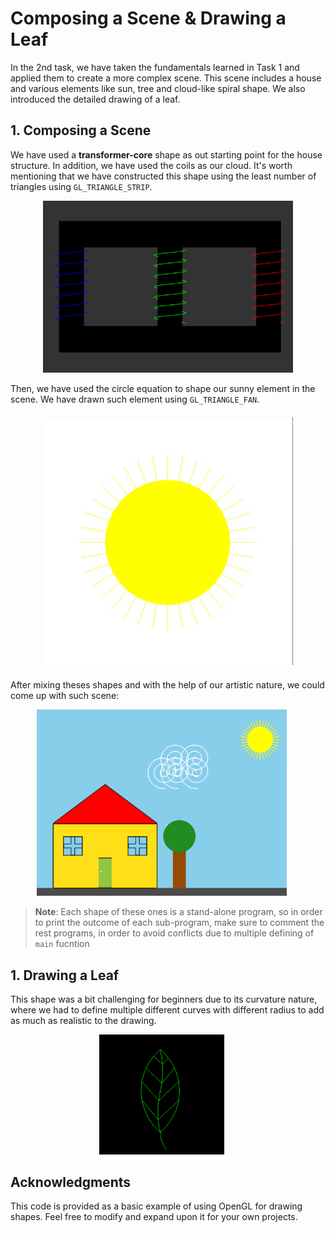 # Composing a Scene & Drawing a Leaf 

In the 2nd task, we have taken the fundamentals learned in Task 1 and applied them to create a more complex scene. This scene includes a house and various elements like sun, tree and cloud-like spiral shape. We also introduced the detailed drawing of a leaf.

## 1. Composing a Scene

We have used a **transformer-core** shape as out starting point for the house structure. In addition, we have used the coils as our cloud. It's worth mentioning that we have constructed this shape using the least number of triangles using `GL_TRIANGLE_STRIP`.

<div align="center">
  <div style="margin: 10px;">
    <img src="https://github.com/Zoz-HF/GFX-Tasks/blob/main/task02/img/core.png" alt="System and biomedical engineering" width="400">
  </div>
</div>

Then, we have used the circle equation to shape our sunny element in the scene. We have drawn such element using `GL_TRIANGLE_FAN`.
<div align="center">
  <div style="margin: 20px;">
    <img src="https://github.com/Zoz-HF/GFX-Tasks/blob/main/task02/img/sun.jpg" alt="System and biomedical engineering" width="400";>
  </div>
</div>

After mixing theses shapes and with the help of our artistic nature, we could come up with such scene:

<div align="center">
  <div style="display: inline-block; margin-right: 20px;">
    <img src="https://github.com/Zoz-HF/GFX-Tasks/blob/main/task02/img/Home_Scene.png" alt="System and biomedical engineering" width="400">
  </div>
</div>

> **Note**: Each shape of these ones is a stand-alone program, so in order to print the outcome of each sub-program, make sure to comment the rest programs, in order to avoid conflicts due to multiple defining of `main` fucntion 
## 1. Drawing a Leaf
This shape was a bit challenging for beginners due to its curvature nature, where we had to define multiple different curves with different radius to add as much as realistic to the drawing. 
<div align="center">
  <div style="display: inline-block; margin-right: 20px;">
    <img src="https://github.com/Zoz-HF/GFX-Tasks/blob/main/task02/img/Screenshot%202023-11-02%20190151.png" alt="System and biomedical engineering" width="200">
  </div>
</div>

## Acknowledgments

This code is provided as a basic example of using OpenGL for drawing shapes. Feel free to modify and expand upon it for your own projects.
